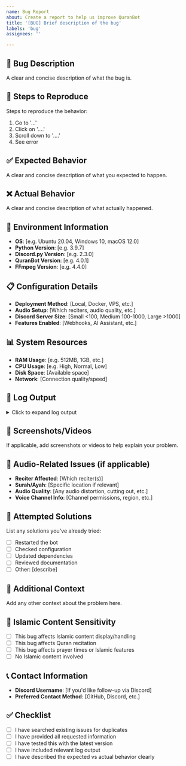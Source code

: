 ```yaml
---
name: Bug Report
about: Create a report to help us improve QuranBot
title: '[BUG] Brief description of the bug'
labels: 'bug'
assignees: ''

---
```


## 🐛 **Bug Description**
A clear and concise description of what the bug is.

## 🔄 **Steps to Reproduce**
Steps to reproduce the behavior:
1. Go to '...'
2. Click on '....'
3. Scroll down to '....'
4. See error

## ✅ **Expected Behavior**
A clear and concise description of what you expected to happen.

## ❌ **Actual Behavior**
A clear and concise description of what actually happened.

## 📱 **Environment Information**
- **OS**: [e.g. Ubuntu 20.04, Windows 10, macOS 12.0]
- **Python Version**: [e.g. 3.9.7]
- **Discord.py Version**: [e.g. 2.3.0]
- **QuranBot Version**: [e.g. 4.0.1]
- **FFmpeg Version**: [e.g. 4.4.0]

## 📋 **Configuration Details**
- **Deployment Method**: [Local, Docker, VPS, etc.]
- **Audio Setup**: [Which reciters, audio quality, etc.]
- **Discord Server Size**: [Small <100, Medium 100-1000, Large >1000]
- **Features Enabled**: [Webhooks, AI Assistant, etc.]

## 📊 **System Resources**
- **RAM Usage**: [e.g. 512MB, 1GB, etc.]
- **CPU Usage**: [e.g. High, Normal, Low]
- **Disk Space**: [Available space]
- **Network**: [Connection quality/speed]

## 📝 **Log Output**
<details>
<summary>Click to expand log output</summary>

```
Paste relevant log output here
```
</details>

## 📸 **Screenshots/Videos**
If applicable, add screenshots or videos to help explain your problem.

## 🎵 **Audio-Related Issues** (if applicable)
- **Reciter Affected**: [Which reciter(s)]
- **Surah/Ayah**: [Specific location if relevant]
- **Audio Quality**: [Any audio distortion, cutting out, etc.]
- **Voice Channel Info**: [Channel permissions, region, etc.]

## 🔧 **Attempted Solutions**
List any solutions you've already tried:
- [ ] Restarted the bot
- [ ] Checked configuration
- [ ] Updated dependencies
- [ ] Reviewed documentation
- [ ] Other: [describe]

## 🤔 **Additional Context**
Add any other context about the problem here.

## 🕌 **Islamic Content Sensitivity**
- [ ] This bug affects Islamic content display/handling
- [ ] This bug affects Quran recitation
- [ ] This bug affects prayer times or Islamic features
- [ ] No Islamic content involved

## 📞 **Contact Information**
- **Discord Username**: [If you'd like follow-up via Discord]
- **Preferred Contact Method**: [GitHub, Discord, etc.]

## ✅ **Checklist**
- [ ] I have searched existing issues for duplicates
- [ ] I have provided all requested information
- [ ] I have tested this with the latest version
- [ ] I have included relevant log output
- [ ] I have described the expected vs actual behavior clearly
